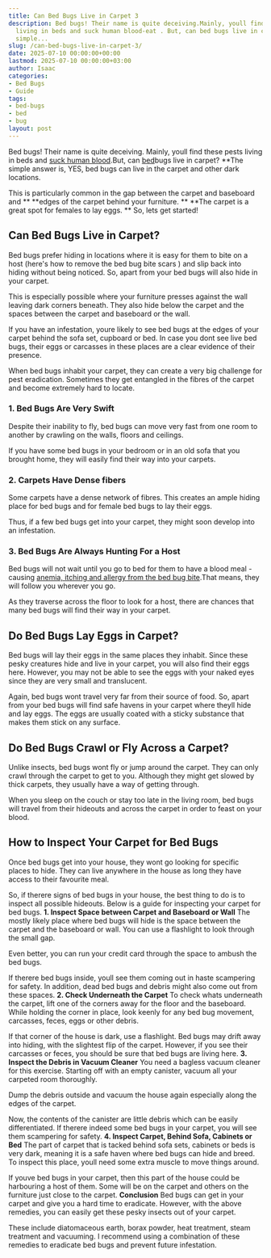 ```yaml
---
title: Can Bed Bugs Live in Carpet 3
description: Bed bugs! Their name is quite deceiving.Mainly, youll find these pests
  living in beds and suck human blood-eat . But, can bed bugs live in carpet? The
  simple...
slug: /can-bed-bugs-live-in-carpet-3/
date: 2025-07-10 00:00:00+00:00
lastmod: 2025-07-10 00:00:00+03:00
author: Isaac
categories:
- Bed Bugs
- Guide
tags:
- bed-bugs
- bed
- bug
layout: post
---
```

Bed bugs! Their name is quite deceiving. Mainly, youll find these pests living in beds and [suck human blood](https://pestpolicy.com/what-do-[bed-bugs](https://pestpolicy.com/bed-bug-bites-vs-mosquito-bites/)-eat/).But, can [bed](https://pestpolicy.com/bed-bug-bites-vs-other-bites/)bugs live in carpet? **The simple answer is, YES, bed bugs can live in the carpet and other dark locations.

This is particularly common in the gap between the carpet and baseboard and ** **edges of the carpet behind your furniture. ** **The carpet is a great spot for females to lay eggs. ** So, lets get started!

##  **Can Bed Bugs Live in Carpet?**

Bed bugs prefer hiding in locations where it is easy for them to bite on a host (here's how to remove the bed bug bite scars ) and slip back into hiding without being noticed. So, apart from your bed bugs will also hide in your carpet.

This is especially possible where your furniture presses against the wall leaving dark corners beneath. They also hide below the carpet and the spaces between the carpet and baseboard or the wall.

If you have an infestation, youre likely to see bed bugs at the edges of your carpet behind the sofa set, cupboard or bed. In case you dont see live bed bugs, their eggs or carcasses in these places are a clear evidence of their presence.

When bed bugs inhabit your carpet, they can create a very big challenge for pest eradication. Sometimes they get entangled in the fibres of the carpet and become extremely hard to locate.

###  **1. Bed Bugs Are Very Swift**

Despite their inability to fly, bed bugs can move very fast from one room to another by crawling on the walls, floors and ceilings.

If you have some bed bugs in your bedroom or in an old sofa that you brought home, they will easily find their way into your carpets.

###  2. Carpets Have Dense fibers

Some carpets have a dense network of fibres. This creates an ample hiding place for bed bugs and for female bed bugs to lay their eggs.

Thus, if a few bed bugs get into your carpet, they might soon develop into an infestation.

###  **3. Bed Bugs Are Always Hunting For a Host**

Bed bugs will not wait until you go to bed for them to have a blood meal - causing [anemia, itching and allergy from the bed bug bite](https://pestpolicy.com/can-bed-bugs-make-you-sick/).That means, they will follow you wherever you go.

As they traverse across the floor to look for a host, there are chances that many bed bugs will find their way in your carpet.

##  **Do Bed Bugs Lay Eggs in Carpet?**

Bed bugs will lay their eggs in the same places they inhabit. Since these pesky creatures hide and live in your carpet, you will also find their eggs here. However, you may not be able to see the eggs with your naked eyes since they are very small and translucent.

Again, bed bugs wont travel very far from their source of food. So, apart from your bed bugs will find safe havens in your carpet where theyll hide and lay eggs. The eggs are usually coated with a sticky substance that makes them stick on any surface.

##  **Do Bed Bugs Crawl or Fly Across a Carpet?**

Unlike insects, bed bugs wont fly or jump around the carpet. They can only crawl through the carpet to get to you. Although they might get slowed by thick carpets, they usually have a way of getting through.

When you sleep on the couch or stay too late in the living room, bed bugs will travel from their hideouts and across the carpet in order to feast on your blood.

##  **How to Inspect Your Carpet for Bed Bugs**

Once bed bugs get into your house, they wont go looking for specific places to hide. They can live anywhere in the house as long they have access to their favourite meal.

So, if therere signs of bed bugs in your house, the best thing to do is to inspect all possible hideouts. Below is a guide for inspecting your carpet for bed bugs. **1. Inspect Space between Carpet and Baseboard or Wall** The mostly likely place where bed bugs will hide is the space between the carpet and the baseboard or wall. You can use a flashlight to look through the small gap.

Even better, you can run your credit card through the space to ambush the bed bugs.

If therere bed bugs inside, youll see them coming out in haste scampering for safety. In addition, dead bed bugs and debris might also come out from these spaces. **2. Check Underneath the Carpet** To check whats underneath the carpet, lift one of the corners away for the floor and the baseboard. While holding the corner in place, look keenly for any bed bug movement, carcasses, feces, eggs or other debris.

If that corner of the house is dark, use a flashlight. Bed bugs may drift away into hiding, with the slightest flip of the carpet. However, if you see their carcasses or feces, you should be sure that bed bugs are living here. **3. Inspect the Debris in Vacuum Cleaner** You need a bagless vacuum cleaner for this exercise. Starting off with an empty canister, vacuum all your carpeted room thoroughly.

Dump the debris outside and vacuum the house again especially along the edges of the carpet.

Now, the contents of the canister are little debris which can be easily differentiated. If therere indeed some bed bugs in your carpet, you will see them scampering for safety. **4. Inspect Carpet, Behind Sofa, Cabinets or Bed** The part of carpet that is tacked behind sofa sets, cabinets or beds is very dark, meaning it is a safe haven where bed bugs can hide and breed. To inspect this place, youll need some extra muscle to move things around.

If youve bed bugs in your carpet, then this part of the house could be harbouring a host of them. Some will be on the carpet and others on the furniture just close to the carpet. **Conclusion** Bed bugs can get in your carpet and give you a hard time to eradicate. However, with the above remedies, you can easily get these pesky insects out of your carpet.

These include diatomaceous earth, borax powder, heat treatment, steam treatment and vacuuming. I recommend using a combination of these remedies to eradicate bed bugs and prevent future infestation.